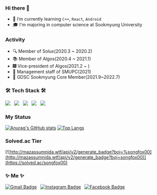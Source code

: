 ### Hi there 👋
- 🌱 I’m currently learning ```C++```, ```React```, ```Android```
- 🎓 I'm majoring in computer science at Sookmyung University

### Activity
- 🔍 Member of Solux(2020.3 ~ 2020.2)
- 📚 Member of Algos(2020.4 ~ 2021.1)
- 🎆 Vice-president of Algos(2021.2 ~ )
- 🎉 Management staff of SMUPC(2021)
- 📌 GDSC Sookmyung Core Member(2021.9~2022.7)

<h3><b>🛠 Tech Stack 🛠</b></h3>

<img src="https://img.shields.io/badge/Python-3776AB?style=flat-square&logo=Python&logoColor=white"/></a > &nbsp;
<img src="https://img.shields.io/badge/C-A8B9CC?style=flat-square&logo=C&logoColor=white"/></a > &nbsp;
<img src="https://img.shields.io/badge/C++-00599C?style=flat-square&logo=C%2B%2B&logoColor=white"/></a> &nbsp;
<img src="https://img.shields.io/badge/Node.js-339933?style=flat-square&logo=Node.js&logoColor=white"/></a> &nbsp;
<img src="https://img.shields.io/badge/Java-007396?style=flat-square&logo=Java&logoColor=white"/></a > &nbsp;

### My Status
[![Anurag's GitHub stats](https://github-readme-stats.vercel.app/api?username=songfox00&show_icons=true&theme=dracula)](https://github.com/anuraghazra/github-readme-stats)
[![Top Langs](https://github-readme-stats.vercel.app/api/top-langs/?username=songfox00&layout=compact&theme=dracula)](https://github.com/anuraghazra/github-readme-stats)

### Solved.ac Tier
[![http://mazassumnida.wtf/api/v2/generate_badge?boj=%songfox00](http://mazassumnida.wtf/api/v2/generate_badge?boj=songfox00)](https://solved.ac/songfox00)

<h3><b>✨ Me ✨</b></h3>

[![Gmail Badge](https://img.shields.io/badge/Gmail-d14836?style=flat-square&logo=Gmail&logoColor=white&link=mailto:songfox00@gmail.com)](mailto:songfox00@gmail.com) &nbsp;
[![Instagram Badge](https://img.shields.io/badge/Instagram-E4405F?style=flat-square&logo=Instagram&logoColor=white&link=https://www.instagram.com/hyemzzi_s)](https://www.instagram.com/hyemzzi_s) &nbsp;
[![Facebook Badge](https://img.shields.io/badge/facebook-1877f2?style=flat-square&logo=facebook&logoColor=white&link=https://www.facebook.com/songfox00)](https://www.facebook.com/songfox00) &nbsp;
<!--[![Tech Blog Badge](http://img.shields.io/badge/-Tech%20blog-black?style=flat-square&logo=github&link=https://hyemzzi.tistory.com/)](https://hyemzzi.tistory.com/) -->
